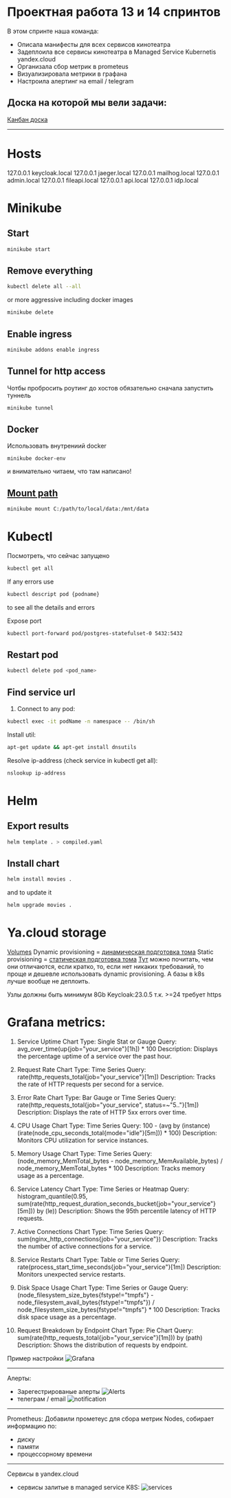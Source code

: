 # Проектная работа 13 и 14 спринтов

В этом спринте наша команда:
- Описала манифесты для всех сервисов кинотеатра
- Задеплоила все сервисы кинотеатра в Managed Service Kubernetis yandex.cloud
- Организала сбор метрик в prometeus
- Визуализировала метрики в графана
- Настроила алертинг на email / telegram


## Доска на которой мы вели задачи:
[Канбан доска](https://github.com/users/oruchkin/projects/15)

---

# Hosts
127.0.0.1 	keycloak.local
127.0.0.1 	jaeger.local
127.0.0.1   mailhog.local
127.0.0.1   admin.local
127.0.0.1   fileapi.local
127.0.0.1   api.local
127.0.0.1   idp.local

# Minikube

## Start
```bash
minikube start
```

## Remove everything
```bash
kubectl delete all --all
```
or more aggressive including docker images
```bash
minikube delete
```

## Enable ingress
```bash
minikube addons enable ingress 
```

## Tunnel for http access
Чотбы пробросить роутинг до хостов обязательно сначала запустить туннель
```bash
minikube tunnel
```

## Docker
Использовать внутрениий docker
```
minikube docker-env
```
и внимательно читаем, что там написано!

## [Mount path](https://minikube.sigs.k8s.io/docs/handbook/mount/)
```bash
minikube mount C:/path/to/local/data:/mnt/data
```

# Kubectl

Посмотреть, что сейчас запущено
```bash
kubectl get all
```

If any errors use
```bash
kubectl descript pod {podname}
```
to see all the details and errors

Expose port
```bash
kubectl port-forward pod/postgres-statefulset-0 5432:5432
```

## Restart pod
```bash
kubectl delete pod <pod_name>
```

## Find service url
1. Connect to any pod:
```bash
kubectl exec -it podName -n namespace -- /bin/sh
```
Install util:
```bash
apt-get update && apt-get install dnsutils
```
Resolve ip-address (check service in kubectl get all):
```bash
nslookup ip-address
```

# Helm
## Export results
```bash
helm template . > compiled.yaml
```

## Install chart
```bash
helm install movies .
```
and to update it
```bash
helm upgrade movies .
```

# Ya.cloud storage
[Volumes](https://yandex.cloud/ru/docs/managed-kubernetes/qa/volumes)
Dynamic provisioning = [динамическая подготовка тома](https://yandex.cloud/ru/docs/managed-kubernetes/operations/volumes/dynamic-create-pv)
Static provisioning = [статическая подготовка тома](https://yandex.cloud/ru/docs/managed-kubernetes/operations/volumes/static-create-pv)
[Тут](https://bluexp.netapp.com/blog/cvo-blg-static-vs.-dynamic-storage-provisioning-a-look-under-the-hood) можно почитать, чем они отличаются,
если кратко, то, если нет никаких требований, то проще и дешевле использовать dynamic provisioning. А базы в k8s лучше вообще не деплоить.

Узлы должны быть минимум 8Gb
Keycloak:23.0.5 т.к. >=24 требует https

# Grafana metrics:
1. Service Uptime
   Chart Type: Single Stat or Gauge
   Query: avg_over_time(up{job="your_service"}[1h]) * 100
   Description: Displays the percentage uptime of a service over the past hour.


2. Request Rate
   Chart Type: Time Series
   Query: rate(http_requests_total{job="your_service"}[1m])
   Description: Tracks the rate of HTTP requests per second for a service.


3. Error Rate
   Chart Type: Bar Gauge or Time Series
   Query: rate(http_requests_total{job="your_service", status=~"5.."}[1m])
   Description: Displays the rate of HTTP 5xx errors over time.


4. CPU Usage
   Chart Type: Time Series
   Query: 100 - (avg by (instance) (irate(node_cpu_seconds_total{mode="idle"}[5m])) * 100)
   Description: Monitors CPU utilization for service instances.


5. Memory Usage
   Chart Type: Time Series
   Query: (node_memory_MemTotal_bytes - node_memory_MemAvailable_bytes) / node_memory_MemTotal_bytes * 100
   Description: Tracks memory usage as a percentage.


6. Service Latency
   Chart Type: Time Series or Heatmap
   Query: histogram_quantile(0.95, sum(rate(http_request_duration_seconds_bucket{job="your_service"}[5m])) by (le))
   Description: Shows the 95th percentile latency of HTTP requests.


7. Active Connections
   Chart Type: Time Series
   Query: sum(nginx_http_connections{job="your_service"})
   Description: Tracks the number of active connections for a service.


8. Service Restarts
   Chart Type: Table or Time Series
   Query: rate(process_start_time_seconds{job="your_service"}[1m])
   Description: Monitors unexpected service restarts.


9. Disk Space Usage
   Chart Type: Time Series or Gauge
   Query: (node_filesystem_size_bytes{fstype!="tmpfs"} - node_filesystem_avail_bytes{fstype!="tmpfs"}) /
   node_filesystem_size_bytes{fstype!="tmpfs"} * 100
   Description: Tracks disk space usage as a percentage.


10. Request Breakdown by Endpoint
    Chart Type: Pie Chart
    Query: sum(rate(http_requests_total{job="your_service"}[1m])) by (path)
    Description: Shows the distribution of requests by endpoint.

Пример настройки ![Grafana](readme/grafana.png)

---
Алерты:

- Зарегестрированые алерты ![Alerts](readme/alerts.png)
- телеграм / email ![notification](readme/notifications.png)

---
Prometheus:
Добавили прометеус для сбора метрик Nodes, собирает информацию по:
- диску
- памяти
- процессорному времени

---
Сервисы в yandex.cloud

- сервисы залитые в managed service K8S: ![services](readme/services.png)

